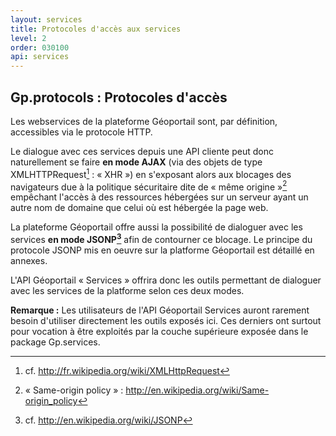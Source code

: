 ```yaml
---
layout: services
title: Protocoles d'accès aux services
level: 2
order: 030100
api: services
---
```


## Gp.protocols : Protocoles d'accès

Les webservices de la plateforme Géoportail sont, par définition, accessibles via le protocole HTTP.

Le dialogue avec ces services depuis une API cliente peut donc naturellement se faire **en mode AJAX** (via des objets de type XMLHTTPRequest[^1] : « XHR ») en s'exposant alors aux blocages des navigateurs due à la politique sécuritaire dite de « même origine »[^2] empêchant l'accès à des ressources hébergées sur un serveur ayant un autre nom de domaine que celui où est hébergée la page web.

La plateforme Géoportail offre aussi la possibilité de dialoguer avec les services **en mode JSONP[^3]** afin de contourner ce blocage. Le principe du protocole JSONP mis en oeuvre sur la platforme Géoportail est détaillé en annexes.

L'API Géoportail « Services » offrira donc les outils permettant de dialoguer avec les services de la platforme selon ces deux modes.

[^1]: cf. http://fr.wikipedia.org/wiki/XMLHttpRequest

[^2]: « Same-origin policy » : http://en.wikipedia.org/wiki/Same-origin_policy

[^3]: cf. http://en.wikipedia.org/wiki/JSONP

**Remarque :** Les utilisateurs de l'API Géoportail Services auront rarement besoin d'utiliser directement les outils exposés ici. Ces derniers ont surtout pour vocation à être exploités par la couche supérieure exposée dans le package Gp.services.
